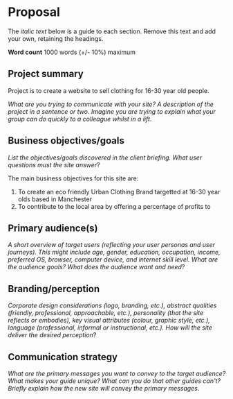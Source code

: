 # Proposal

The _italic text_ below is a guide to each section. Remove this text and add your own, retaining the headings.

**Word count** 1000 words (+/- 10%) maximum

## Project summary

Project is to create a website to sell clothing for 16-30 year old people.

_What are you trying to communicate with your site? A description of the project in a sentence or two. Imagine you are trying to explain what your group can do quickly to a colleague whilst in a lift_.

## Business objectives/goals

_List the objectives/goals discovered in the client briefing. What user questions must the site answer_?

The main business objectives for this site are:
1. To create an eco friendly Urban Clothing Brand targetted at 16-30 year olds based in Manchester 
2. To contribute to the local area by offering a percentage of profits to 

## Primary audience(s)

_A short overview of target users (reflecting your user personas and user journeys). This might include age, gender, education, occupation, income, preferred OS, browser, computer device, and internet skill level. What are the audience goals? What does the audience want and need_?

## Branding/perception

_Corporate design considerations (logo, branding, etc.), abstract qualities (friendly, professional, approachable, etc.), personality (that the site reflects or embodies), key visual attributes (colour, graphic style, etc.), language (professional, informal or instructional, etc.). How will the site deliver the desired perception_?

## Communication strategy

_What are the primary messages you want to convey to the target audience? What makes your guide unique? What can you do that other guides can&#39;t? Briefly explain how the new site will convey the primary messages_.

